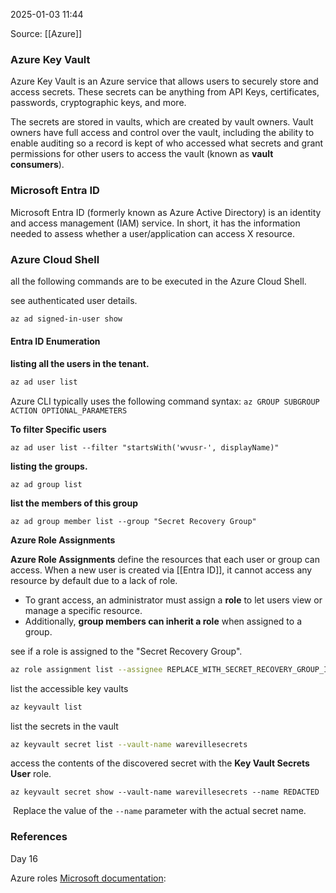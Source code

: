 
2025-01-03 11:44

Source: [[Azure]]
### Azure Key Vault

Azure Key Vault is an Azure service that allows users to securely store and access secrets. These secrets can be anything from API Keys, certificates, passwords, cryptographic keys, and more. 

The secrets are stored in vaults, which are created by vault owners. Vault owners have full access and control over the vault, including the ability to enable auditing so a record is kept of who accessed what secrets and grant permissions for other users to access the vault (known as **vault consumers**). 
### Microsoft Entra ID

Microsoft Entra ID (formerly known as Azure Active Directory)  is an identity and access management (IAM) service. In short, it has the information needed to assess whether a user/application can access X resource. 
### Azure Cloud Shell 

all the following commands are to be executed in the Azure Cloud Shell.

see authenticated user details.
```sh
az ad signed-in-user show
```
#### Entra ID Enumeration

**listing all the users in the tenant.**
```sh
az ad user list
```
Azure CLI typically uses the following command syntax:
`az GROUP SUBGROUP ACTION OPTIONAL_PARAMETERS`

**To filter Specific users** 
```
az ad user list --filter "startsWith('wvusr-', displayName)"
```

**listing the groups.**
```
az ad group list
```

**list the members of this group**
```
az ad group member list --group "Secret Recovery Group"
```

**Azure Role Assignments**

**Azure Role Assignments** define the resources that each user or group can access. When a new user is created via [[Entra ID]], it cannot access any resource by default due to a lack of role.
- To grant access, an administrator must assign a **role** to let users view or manage a specific resource.
- Additionally, **group members can inherit a role** when assigned to a group.

see if a role is assigned to the "Secret Recovery Group".
```sh
az role assignment list --assignee REPLACE_WITH_SECRET_RECOVERY_GROUP_ID --all
```

list the accessible key vaults
```sh
az keyvault list
```

list the secrets in the vault
```sh
az keyvault secret list --vault-name warevillesecrets
```

access the contents of the discovered secret with the **Key Vault Secrets User** role.
```
az keyvault secret show --vault-name warevillesecrets --name REDACTED
```
 Replace the value of the `--name` parameter with the actual secret name.

### References
Day 16

Azure roles [Microsoft documentation](https://learn.microsoft.com/en-us/azure/role-based-access-control/built-in-roles):
